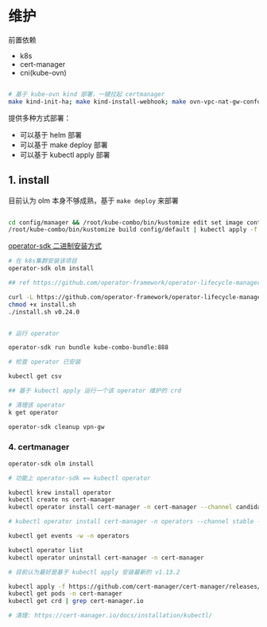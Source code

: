 # 维护

前置依赖

- k8s
- cert-manager
- cni(kube-ovn)

```bash

# 基于 kube-ovn kind 部署，一键拉起 certmanager
make kind-init-ha; make kind-install-webhook; make ovn-vpc-nat-gw-conformance-e2e

```

提供多种方式部署：

- 可以基于 helm 部署
- 可以基于 make deploy 部署
- 可以基于 kubectl apply 部署

## 1. install

目前认为 olm 本身不够成熟，基于 `make deploy` 来部署

```bash

cd config/manager && /root/kube-combo/bin/kustomize edit set image controller=registry.cn-hangzhou.aliyuncs.com/bobz/kube-combo:latest
/root/kube-combo/bin/kustomize build config/default | kubectl apply -f -


```

[operator-sdk 二进制安装方式](https://sdk.operatorframework.io/docs/installation/)

```bash
# 在 k8s集群安装该项目
operator-sdk olm install

## ref https://github.com/operator-framework/operator-lifecycle-manager/releases/tag/v0.24.0

curl -L https://github.com/operator-framework/operator-lifecycle-manager/releases/download/v0.24.0/install.sh -o install.sh
chmod +x install.sh
./install.sh v0.24.0


# 运行 operator

operator-sdk run bundle kube-combo-bundle:888

# 检查 operator 已安装

kubectl get csv

## 基于 kubectl apply 运行一个该 operator 维护的 crd

# 清理该 operator
k get operator

operator-sdk cleanup vpn-gw

```

### 4. certmanager

```bash
operator-sdk olm install

# 功能上 operator-sdk == kubectl operator

kubectl krew install operator
kubectl create ns cert-manager
kubectl operator install cert-manager -n cert-manager --channel candidate --approval Automatic --create-operator-group

# kubectl operator install cert-manager -n operators --channel stable --approval Automatic

kubectl get events -w -n operators

kubectl operator list
kubectl operator uninstall cert-manager -n cert-manager

# 目前认为最好是基于 kubectl apply 安装最新的 v1.13.2

kubectl apply -f https://github.com/cert-manager/cert-manager/releases/download/v1.13.2/cert-manager.yaml
kubectl get pods -n cert-manager
kubectl get crd | grep cert-manager.io

# 清理: https://cert-manager.io/docs/installation/kubectl/


```
